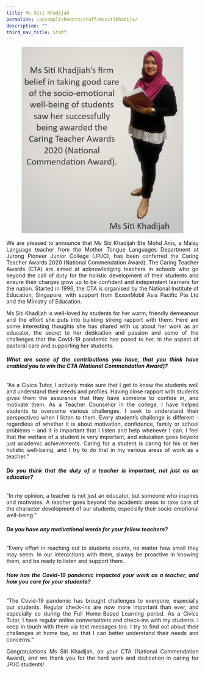 ```yaml
---
title: Ms Siti Khadijah
permalink: /accomplishments/staff/mssitikhadija/
description: ""
third_nav_title: Staff
---
```

<figure>
<img src="/images/Ms%20Siti%20Khadijah.jpg">
</figure>
<div align="justify">
<p>
We are pleased to announce that Ms Siti Khadijah Bte Mohd Anis, a Malay Language teacher from the Mother Tongue Languages Department at Jurong Pioneer Junior College (JPJC), has been conferred the Caring Teacher Awards 2020 (National Commendation Award). The Caring Teacher Awards (CTA) are aimed at acknowledging teachers in schools who go beyond the call of duty for the holistic development of their students and ensure their charges grow up to be confident and independent learners for the nation. Started in 1996, the CTA is organised by the National Institute of Education, Singapore, with support from ExxonMobil Asia Pacific Pte Ltd and the Ministry of Education.</p>

<p>
Ms Siti Khadijah is well-loved by students for her warm, friendly demeanour and the effort she puts into building strong rapport with them. Here are some interesting thoughts she has shared with us about her work as an educator, the secret to her dedication and passion and some of the challenges that the Covid-19 pandemic has posed to her, in the aspect of pastoral care and supporting her students.</p>

<h6><i><strong>What are some of the contributions you have, that you think have enabled you to win the CTA (National Commendation Award)?</strong></i></h6>
<p>
“As a Civics Tutor, I actively make sure that I get to know the students well and understand their needs and profiles. Having close rapport with students gives them the assurance that they have someone to confide in, and motivate them. As a Teacher Counsellor in the college, I have helped students to overcome various challenges. I seek to understand their perspectives when I listen to them. Every student’s challenge is different - regardless of whether it is about motivation, confidence, family or school problems – and it is important that I listen and help whenever I can. I feel that the welfare of a student is very important, and education goes beyond just academic achievements. Caring for a student is caring for his or her holistic well-being, and I try to do that in my various areas of work as a teacher.”</p>

<h6><i><strong>Do you think that the duty of a teacher is important, not just as an educator?</strong></i></h6>
<p>
“In my opinion, a teacher is not just an educator, but someone who inspires and motivates. A teacher goes beyond the academic areas to take care of the character development of our students, especially their socio-emotional well-being.”</p>

<h6><i><strong>Do you have any motivational words for your fellow teachers?</strong></i></h6>
<p>
“Every effort in reaching out to students counts, no matter how small they may seem. In our interactions with them, always be proactive in knowing them, and be ready to listen and support them.</p>

<h6><i><strong>How has the Covid-19 pandemic impacted your work as a teacher, and how you care for your students?</strong></i></h6>
<p>
“The Covid-19 pandemic has brought challenges to everyone, especially our students. Regular check-ins are now more important than ever, and especially so during the Full Home-Based Learning period. As a Civics Tutor, I have regular online conversations and check-ins with my students. I keep in touch with them via text messages too. I try to find out about their challenges at home too, so that I can better understand their needs and concerns.”</p>

<p>
Congratulations Ms Siti Khadijah, on your CTA (National Commendation Award), and we thank you for the hard work and dedication in caring for JPJC students!</p>

</div>